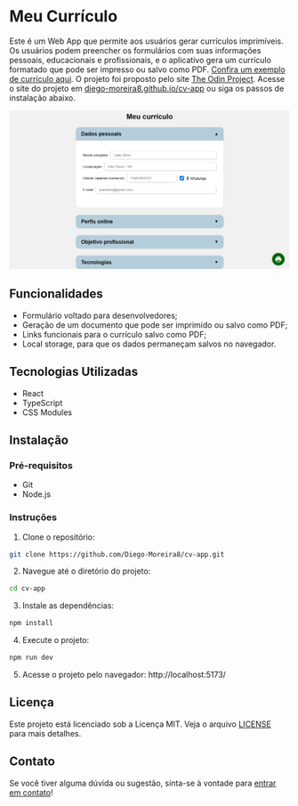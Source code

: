 # Meu Currículo

Este é um Web App que permite aos usuários gerar currículos imprimíveis. Os usuários podem preencher os formulários com suas informações pessoais, educacionais e profissionais, e o aplicativo gera um currículo formatado que pode ser impresso ou salvo como PDF. [Confira um exemplo de currículo aqui](./result-example/example.pdf).
O projeto foi proposto pelo site [The Odin Project](https://www.theodinproject.com). Acesse o site do projeto em [diego-moreira8.github.io/cv-app](https://diego-moreira8.github.io/cv-app/) ou siga os passos de instalação abaixo.

![Captura de tela do projeto](./src/images/project-screenshot.png)

## Funcionalidades

- Formulário voltado para desenvolvedores;
- Geração de um documento que pode ser imprimido ou salvo como PDF;
- Links funcionais para o currículo salvo como PDF;
- Local storage, para que os dados permaneçam salvos no navegador.

## Tecnologias Utilizadas

- React
- TypeScript
- CSS Modules

## Instalação

### Pré-requisitos

- Git
- Node.js

### Instruções

1. Clone o repositório:

```bash
git clone https://github.com/Diego-Moreira8/cv-app.git
```

2. Navegue até o diretório do projeto:

```bash
cd cv-app
```

3. Instale as dependências:

```bash
npm install
```

4. Execute o projeto:

```bash
npm run dev
```

5. Acesse o projeto pelo navegador: http://localhost:5173/

## Licença

Este projeto está licenciado sob a Licença MIT. Veja o arquivo [LICENSE](./LICENSE.md) para mais detalhes.

## Contato

Se você tiver alguma dúvida ou sugestão, sinta-se à vontade para [entrar em contato](mailto:diego.moreira529@gmail.com)!
